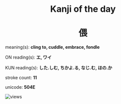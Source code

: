 <h1 align="center">Kanji of the day</h1>
<h1 align="center">偎</h1>
<p align="left">meaning(s): <b>cling to, cuddle, embrace, fondle</b></p>
<p align="left">ON reading(s): <b>エ, ワイ</b></p>
<p align="left">KUN reading(s): <b>した.しむ, ちかよ.る, なじ.む, ほの.か</b></p>
<p align="left">stroke count: <b>11</b></p>
<p align="left">unicode: <b>504E</b></p>
<p align="left"><img src="https://komarev.com/ghpvc/?username=tristanwagner-kanjioftheday&label=Views&color=0e75b6&style=flat" alt="views"/></p>
